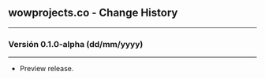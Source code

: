 ## wowprojects.co - Change History
--------------------------------

### Versión 0.1.0-alpha (dd/mm/yyyy)
--------------------------------
* Preview release.

